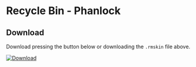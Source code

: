 # Recycle Bin - Phanlock

## Download
Download pressing the button below or downloading the `.rmskin` file above.

[![Download](https://img.shields.io/static/v1?label=Download&message=Community+App&color=50AE5C&style=for-the-badge)](https://github.com/Droptop-Four/Droptop-Community-Apps/raw/main/Apps/Recycle_Bin-Phanlock/Recycle%20Bin.rmskin)
